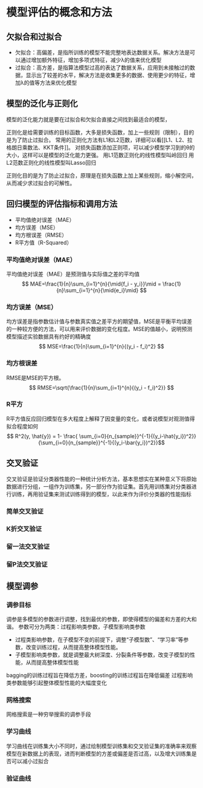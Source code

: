 # 模型评估的概念和方法
## 欠拟合和过拟合
- 欠拟合：高偏差，是指所训练的模型不能完整地表达数据关系。解决方法是可以通过增加额外特征，增加多项式特征，减少λ的值来优化模型
- 过拟合：高方差，是指算法模型过高的表达了数据关系，应用到未接触过的数据，显示出了较差的水平，解决方法是收集更多的数据、使用更少的特征，增加λ的值等方法来优化模型

## 模型的泛化与正则化
模型的泛化能力就是要在过拟合和欠拟合直接之间找到最适合的模型，

正则化是给需要训练的目标函数，大多是损失函数，加上一些规则（限制），目的是为了防止过拟合。
常用的正则化方法有L1和L2范数，详细可以看[[L1、L2、拉格朗日乘数法、KKT条件]]。
对损失函数添加正则项，可以减少模型学习到的θ的大小，这样可以是模型的泛化能力更强。
用L1范数正则化的线性模型叫岭回归
用L2范数正则化的线性模型叫Lasso回归

正则化目的是为了防止过拟合，原理是在损失函数上加上某些规则，缩小解空间，从而减少求过拟合的可解性。

## 回归模型的评估指标和调用方法
- 平均值绝对误差（MAE）
- 均方误差（MSE）
- 均方根误差（RMSE）
- R平方值（R-Squared）

### 平均值绝对误差（MAE）
平均值绝对误差（MAE）是预测值与实际值之差的平均值
$$ MAE=\frac{1}{n}\sum_{i=1}^{n}{\mid{f_i - y_i}}\mid = \frac{1}{n}\sum_{i=1}^{n}{\mid{e_i}\mid} $$


### 均方误差（MSE）

均方误差是指参数估计值与参数真实值之差平方的期望值，MSE是平衡平均误差的一种较方便的方法，可以用来评价数据的变化程度。MSE的值越小，说明预测模型描述实验数据具有约好的精确度
$$ MSE=\frac{1}{n}\sum_{i=1}^{n}{(y_i - f_i)^2}  $$

### 均方根误差
RMSE是MSE的平方根。
$$ RMSE=\sqrt{\frac{1}{n}\sum_{i=1}^{n}{(y_i - f_i)^2}}  $$

### R平方
R平方值反应回归模型在多大程度上解释了因变量的变化，或者说模型对观测值得拟合程度如何
$$ R^2(y, \hat{y}) = 1- \frac{
						\sum_{i=0}{n_{sample}}^{-1}{(y_i-\hat{y_i})^2}}
						{\sum_{i=0}{n_{sample}}^{-1}{(y_i-\bar{y_i})^2}}$$


## 交叉验证
交叉验证是验证分类器性能的一种统计分析方法，基本思想实在某种意义下将原始数据进行分组，一组作为训练集，另一部分作为验证集。首先用训练集对分类器进行训练，再用验证集来测试训练得到的模型，以此来作为评价分类器的性能指标
### 简单交叉验证

### K折交叉验证

### 留一法交叉验证

### 留P法交叉验证



## 模型调参

### 调参目标
调参是多模型的参数进行调整，找到最优的参数，即使得模型的偏差和方差的大和谐。
参数可分为两类：过程影响类参数，子模型影响类参数
- 过程类影响参数，在子模型不变的前提下，调整“子模型数”、“学习率”等参数，改变训练过程，从而提高整体模型性能。
- 子模型影响类参数，就是调整最大树深度、分裂条件等参数，改变子模型的性能，从而提高整体模型性能

bagging的训练过程旨在降低方差，boosting的训练过程旨在降低偏差
过程影响类参数能够引起整体模型性能的大幅度变化


### 网格搜索
网格搜索是一种穷举搜索的调参手段

### 学习曲线
学习曲线在训练集大小不同时，通过绘制模型训练集和交叉验证集的准确率来观察模型在新数据上的表现，进而判断模型的方差或偏差是否过高，以及增大训练集是否可以减小过拟合

### 验证曲线
